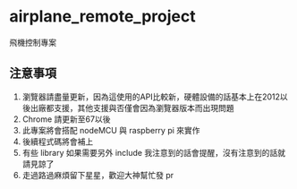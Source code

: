 # airplane_remote_project
飛機控制專案

## 注意事項
1. 瀏覽器請盡量更新，因為這使用的API比較新，硬體設備的話基本上在2012以後出廠都支援，其他支援與否僅會因為瀏覽器版本而出現問題
2. Chrome 請更新至67以後
3. 此專案將會搭配 nodeMCU 與 raspberry pi 來實作
4. 後續程式碼將會補上
5. 有些 library 如果需要另外 include 我注意到的話會提醒，沒有注意到的話就請見諒了
6. 走過路過麻煩留下星星，歡迎大神幫忙發 pr
